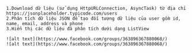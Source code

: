 	1.Download dữ liệu (sử dụng HttpURLConnection, AsyncTask) từ địa chỉ https://jsonplaceholder.typicode.com/users
	2.Phân tích dữ liệu JSON để tạo đối tượng dữ liệu của user gồm id, name, email, address và phone
	3.Hiển thị các dữ liệu đã phân tích dưới dạng ListView
	
	![alt text](https://www.facebook.com/groups/363896367880068/)
	![alt text](https://www.facebook.com/groups/363896367880068/)

